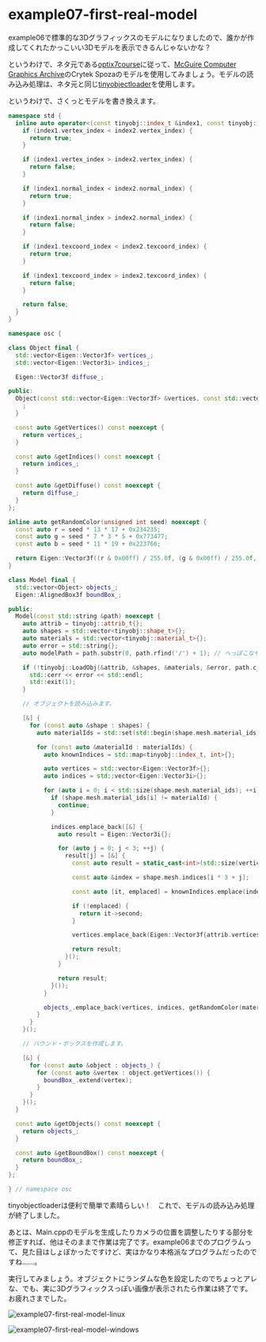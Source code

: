 # example07-first-real-model

example06で標準的な3Dグラフィックスのモデルになりましたので、誰かが作成してくれたかっこいい3Dモデルを表示できるんじゃないかな？

というわけで、ネタ元である[optix7course](https://github.com/ingowald/optix7course)に従って、[McGuire Computer Graphics Archive](https://casual-effects.com/data/)のCrytek Spozaのモデルを使用してみましょう。モデルの読み込み処理は、ネタ元と同じ[tinyobjectloader](https://github.com/tinyobjloader/tinyobjloader)を使用します。

というわけで、さくっとモデルを書き換えます。

~~~c++
namespace std {
  inline auto operator<(const tinyobj::index_t &index1, const tinyobj::index_t &index2) {
    if (index1.vertex_index < index2.vertex_index) {
      return true;
    }

    if (index1.vertex_index > index2.vertex_index) {
      return false;
    }

    if (index1.normal_index < index2.normal_index) {
      return true;
    }

    if (index1.normal_index > index2.normal_index) {
      return false;
    }

    if (index1.texcoord_index < index2.texcoord_index) {
      return true;
    }

    if (index1.texcoord_index > index2.texcoord_index) {
      return false;
    }

    return false;
  }
}

namespace osc {

class Object final {
  std::vector<Eigen::Vector3f> vertices_;
  std::vector<Eigen::Vector3i> indices_;

  Eigen::Vector3f diffuse_;

public:
  Object(const std::vector<Eigen::Vector3f> &vertices, const std::vector<Eigen::Vector3i> &indices, const Eigen::Vector3f &diffuse) noexcept : vertices_(vertices), indices_(indices), diffuse_(diffuse) {
    ;
  }

  const auto &getVertices() const noexcept {
    return vertices_;
  }

  const auto &getIndices() const noexcept {
    return indices_;
  }

  const auto &getDiffuse() const noexcept {
    return diffuse_;
  }
};

inline auto getRandomColor(unsigned int seed) noexcept {
  const auto r = seed * 13 * 17 + 0x234235;
  const auto g = seed * 7 * 3 * 5 + 0x773477;
  const auto b = seed * 11 * 19 + 0x223766;

  return Eigen::Vector3f((r & 0x00ff) / 255.0f, (g & 0x00ff) / 255.0f, (b & 0x00ff) / 255.0f);
}

class Model final {
  std::vector<Object> objects_;
  Eigen::AlignedBox3f boundBox_;

public:
  Model(const std::string &path) noexcept {
    auto attrib = tinyobj::attrib_t{};
    auto shapes = std::vector<tinyobj::shape_t>{};
    auto materials = std::vector<tinyobj::material_t>{};
    auto error = std::string{};
    auto modelPath = path.substr(0, path.rfind('/') + 1); // へっぽこなやり方でごめんなさい。。。

    if (!tinyobj::LoadObj(&attrib, &shapes, &materials, &error, path.c_str(), modelPath.c_str())) {
      std::cerr << error << std::endl;
      std::exit(1);
    }

    // オブジェクトを読み込みます。

    [&] {
      for (const auto &shape : shapes) {
        auto materialIds = std::set(std::begin(shape.mesh.material_ids), std::end(shape.mesh.material_ids));

        for (const auto &materialId : materialIds) {
          auto knownIndices = std::map<tinyobj::index_t, int>{};

          auto vertices = std::vector<Eigen::Vector3f>{};
          auto indices = std::vector<Eigen::Vector3i>{};

          for (auto i = 0; i < std::size(shape.mesh.material_ids); ++i) {
            if (shape.mesh.material_ids[i] != materialId) {
              continue;
            }

            indices.emplace_back([&] {
              auto result = Eigen::Vector3i{};

              for (auto j = 0; j < 3; ++j) {
                result[j] = [&] {
                  const auto result = static_cast<int>(std::size(vertices));

                  const auto &index = shape.mesh.indices[i * 3 + j];

                  const auto [it, emplaced] = knownIndices.emplace(index, result);

                  if (!emplaced) {
                    return it->second;
                  }

                  vertices.emplace_back(Eigen::Vector3f{attrib.vertices[index.vertex_index * 3 + 0], attrib.vertices[index.vertex_index * 3 + 1], attrib.vertices[index.vertex_index * 3 + 2]});

                  return result;
                }();
              }

              return result;
            }());
          }

          objects_.emplace_back(vertices, indices, getRandomColor(materialId));
        }
      }
    }();

    // バウンド・ボックスを作成します。

    [&] {
      for (const auto &object : objects_) {
        for (const auto &vertex : object.getVertices()) {
          boundBox_.extend(vertex);
        }
      }
    }();
  }

  const auto &getObjects() const noexcept {
    return objects_;
  }

  const auto &getBoundBox() const noexcept {
    return boundBox_;
  }
};

} // namespace osc
~~~

tinyobjectloaderは便利で簡単で素晴らしい！　これで、モデルの読み込み処理が終了しました。

あとは、Main.cppのモデルを生成したりカメラの位置を調整したりする部分を修正すれば、他はそのままで作業は完了です。example06までのプログラムって、見た目はしょぼかったですけど、実はかなり本格派なプログラムだったのですね……。

実行してみましょう。オブジェクトにランダムな色を設定したのでちょっとアレな、でも、実に3Dグラフィックスっぽい画像が表示されたら作業は終了です。お疲れさまでした。

![example07-first-real-model-linux]()

![example07-first-real-model-windows]()

